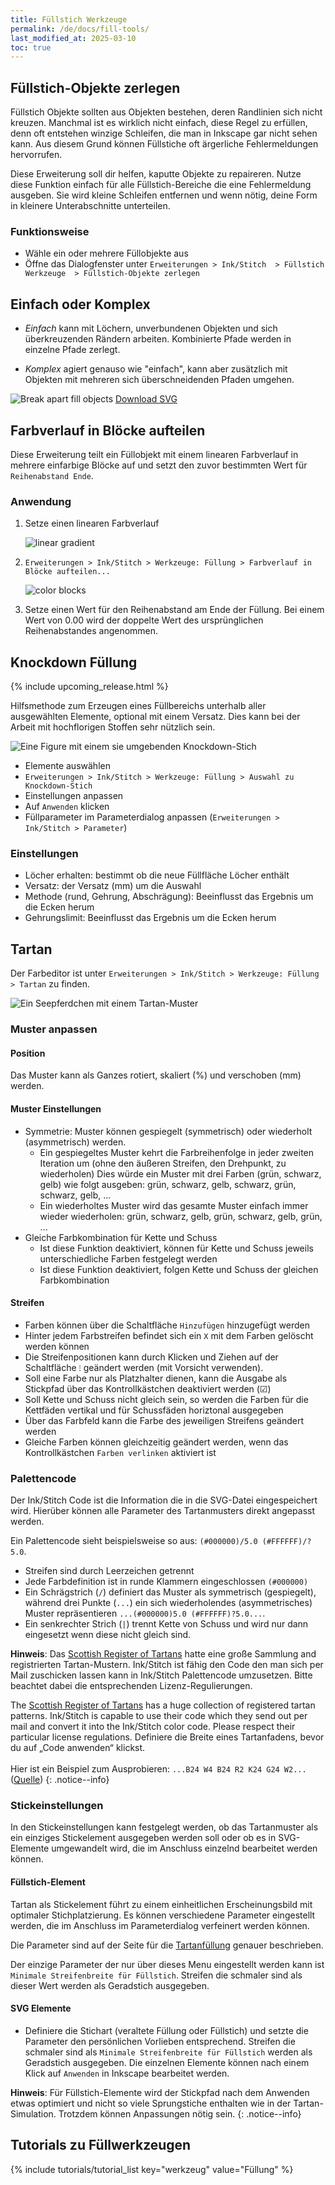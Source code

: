 ```yaml
---
title: Füllstich Werkzeuge
permalink: /de/docs/fill-tools/
last_modified_at: 2025-03-10
toc: true
---
```

## Füllstich-Objekte zerlegen

Füllstich Objekte sollten aus Objekten bestehen, deren Randlinien sich nicht kreuzen. Manchmal ist es wirklich nicht einfach, diese Regel zu erfüllen, denn oft entstehen winzige Schleifen, die man in Inkscape gar nicht sehen kann. Aus diesem Grund können Füllstiche oft ärgerliche Fehlermeldungen hervorrufen.

Diese Erweiterung soll dir helfen, kaputte Objekte zu repaireren. Nutze diese Funktion einfach für alle Füllstich-Bereiche die eine Fehlermeldung ausgeben. Sie wird kleine Schleifen entfernen und wenn nötig, deine Form in kleinere Unterabschnitte unterteilen.

### Funktionsweise

* Wähle ein oder mehrere Füllobjekte aus
* Öffne das Dialogfenster unter `Erweiterungen > Ink/Stitch  > Füllstich Werkzeuge  > Füllstich-Objekte zerlegen`

## Einfach oder Komplex

* *Einfach* kann mit Löchern, unverbundenen Objekten und sich überkreuzenden Rändern arbeiten. Kombinierte Pfade werden in einzelne Pfade zerlegt.

* *Komplex* agiert genauso wie "einfach", kann aber zusätzlich mit Objekten mit mehreren sich überschneidenden Pfaden umgehen.

![Break apart fill objects](/assets/images/docs/en/break_apart.jpg)
[Download SVG](/assets/images/docs/en/break_apart.svg)

## Farbverlauf in Blöcke aufteilen

Diese Erweiterung teilt ein Füllobjekt mit einem linearen Farbverlauf in mehrere einfarbige Blöcke auf und setzt den zuvor bestimmten Wert für `Reihenabstand Ende`.

### Anwendung

1. Setze einen linearen Farbverlauf

   ![linear gradient](/assets/images/docs/en/linear-gradient.png)
2. `Erweiterungen > Ink/Stitch > Werkzeuge: Füllung > Farbverlauf in Blöcke aufteilen...`

   ![color blocks](/assets/images/docs/color_blocks.png)
3. Setze einen Wert für den Reihenabstand am Ende der Füllung. Bei einem Wert von 0.00 wird der doppelte Wert des ursprünglichen Reihenabstandes angenommen.

## Knockdown Füllung

{% include upcoming_release.html %}

Hilfsmethode zum Erzeugen eines Füllbereichs unterhalb aller ausgewählten Elemente, optional mit einem Versatz. Dies kann bei der Arbeit mit hochflorigen Stoffen sehr nützlich sein.

![Eine Figure mit einem sie umgebenden Knockdown-Stich](/assets/images/docs/knockdown.png)

* Elemente auswählen
* `Erweiterungen > Ink/Stitch > Werkzeuge: Füllung > Auswahl zu Knockdown-Stich`
* Einstellungen anpassen
* Auf `Anwenden` klicken
* Füllparameter im Parameterdialog anpassen (`Erweiterungen > Ink/Stitch > Parameter`)

### Einstellungen

* Löcher erhalten: bestimmt ob die neue Füllfläche Löcher enthält
* Versatz: der Versatz (mm) um die Auswahl
* Methode (rund, Gehrung, Abschrägung): Beeinflusst das Ergebnis um die Ecken herum
* Gehrungslimit: Beeinflusst das Ergebnis um die Ecken herum

## Tartan

Der Farbeditor ist unter `Erweiterungen > Ink/Stitch > Werkzeuge: Füllung > Tartan` zu finden.

![Ein Seepferdchen mit einem Tartan-Muster](/assets/images/docs/de/tartan_stripe_editor.png)

### Muster anpassen

#### Position

Das Muster kann als Ganzes rotiert, skaliert (%) und verschoben (mm) werden.

#### Muster Einstellungen

* Symmetrie: Muster können gespiegelt (symmetrisch) oder wiederholt (asymmetrisch) werden.
  * Ein gespiegeltes Muster kehrt die Farbreihenfolge in jeder zweiten Iteration um (ohne den äußeren Streifen, den Drehpunkt, zu wiederholen)
    Dies würde ein Muster mit drei Farben (grün, schwarz, gelb) wie folgt ausgeben: grün, schwarz, gelb, schwarz, grün, schwarz, gelb, ...
  * Ein wiederholtes Muster wird das gesamte Muster einfach immer wieder wiederholen: grün, schwarz, gelb, grün, schwarz, gelb, grün, ...
* Gleiche Farbkombination für Kette und Schuss
  * Ist diese Funktion deaktiviert, können für Kette und Schuss jeweils unterschiedliche Farben festgelegt werden
  * Ist diese Funktion deaktiviert, folgen Kette und Schuss der gleichen Farbkombination

#### Streifen

* Farben können über die Schaltfläche `Hinzufügen` hinzugefügt werden
* Hinter jedem Farbstreifen befindet sich ein `X` mit dem Farben gelöscht werden können
* Die Streifenpositionen kann durch Klicken und Ziehen auf der Schaltfläche `⁝` geändert werden (mit Vorsicht verwenden).
* Soll eine Farbe nur als Platzhalter dienen, kann die Ausgabe als Stickpfad über das Kontrollkästchen deaktiviert werden (☑)
* Soll Kette und Schuss nicht gleich sein, so werden die Farben für die Kettfäden vertikal und für Schussfäden horiztonal ausgegeben
* Über das Farbfeld kann die Farbe des jeweiligen Streifens geändert werden
* Gleiche Farben können gleichzeitig geändert werden, wenn das Kontrollkästchen `Farben verlinken` aktiviert ist

### Palettencode

Der Ink/Stitch Code ist die Information die in die SVG-Datei eingespeichert wird. Hierüber können alle Parameter des Tartanmusters direkt angepasst werden.

Ein Palettencode sieht beispielsweise so aus: `(#000000)/5.0 (#FFFFFF)/?5.0`. 

* Streifen sind durch Leerzeichen getrennt
* Jede Farbdefinition ist in runde Klammern eingeschlossen `(#000000)`
* Ein Schrägstrich (`/`) definiert das Muster als symmetrisch (gespiegelt), während drei Punkte (`...`) ein sich wiederholendes (asymmetrisches) Muster repräsentieren `...(#000000)5.0 (#FFFFFF)?5.0...`.
* Ein senkrechter Strich (`|`) trennt Kette von Schuss und wird nur dann eingesetzt wenn diese nicht gleich sind.

**Hinweis**: Das [Scottish Register of Tartans](https://www.tartanregister.gov.uk/) hatte eine große Sammlung and registrierten Tartan-Mustern. Ink/Stitch ist fähig den Code den man sich per Mail zuschicken lassen kann in Ink/Stitch Palettencode umzusetzen. Bitte beachtet dabei die entsprechenden Lizenz-Regulierungen. 

The [Scottish Register of Tartans](https://www.tartanregister.gov.uk/) has a huge collection of registered tartan patterns. Ink/Stitch is capable to use their code which they send out per mail and convert it into the Ink/Stitch color code. Please respect their particular license regulations. Definiere die Breite eines Tartanfadens, bevor du auf „Code anwenden“ klickst.<br><br>Hier ist ein Beispiel zum Ausprobieren: `...B24 W4 B24 R2 K24 G24 W2...` ([Quelle](https://www.tartanregister.gov.uk/threadcount))
{: .notice--info}

### Stickeinstellungen

In den Stickeinstellungen kann festgelegt werden, ob das Tartanmuster als ein einziges Stickelement ausgegeben werden soll oder ob es in SVG-Elemente umgewandelt wird, die im Anschluss einzelnd bearbeitet werden können.

#### Füllstich-Element

Tartan als Stickelement führt zu einem einheitlichen Erscheinungsbild mit optimaler Stichplatzierung. Es können verschiedene Parameter eingestellt werden, die im Anschluss im Parameterdialog verfeinert werden können.

Die Parameter sind auf der Seite für die [Tartanfüllung](/de/docs/stitches/tartan-fill/) genauer beschrieben.

Der einzige Parameter der nur über dieses Menu eingestellt werden kann ist `Minimale Streifenbreite für Füllstich`. Streifen die schmaler sind als dieser Wert werden als Geradstich ausgegeben.

#### SVG Elemente

* Definiere die Stichart (veraltete Füllung oder Füllstich) und setzte die Parameter den persönlichen Vorlieben entsprechend. Streifen die schmaler sind als `Minimale Streifenbreite für Füllstich` werden als Geradstich ausgegeben. Die einzelnen Elemente können nach einem Klick auf `Anwenden` in Inkscape bearbeitet werden.

**Hinweis**: Für Füllstich-Elemente wird der Stickpfad nach dem Anwenden etwas optimiert und nicht so viele Sprungstiche enthalten wie in der Tartan-Simulation. Trotzdem können Anpassungen nötig sein.
{: .notice--info}

## Tutorials zu Füllwerkzeugen

{% include tutorials/tutorial_list key="werkzeug" value="Füllung" %}
